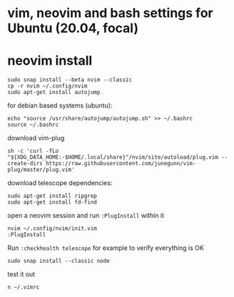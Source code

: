 # vim, neovim and bash settings for Ubuntu (20.04, focal)
# neovim install
```
sudo snap install --beta nvim --classic
cp -r nvim ~/.config/nvim
sudo apt-get install autojump
```

for debian based systems (ubuntu):
```
echo "source /usr/share/autojump/autojump.sh" >> ~/.bashrc 
source ~/.bashrc
```

download vim-plug

```
sh -c 'curl -fLo "${XDG_DATA_HOME:-$HOME/.local/share}"/nvim/site/autoload/plug.vim --create-dirs https://raw.githubusercontent.com/junegunn/vim-plug/master/plug.vim'
```

download telescope dependencies:

```
sudo apt-get install ripgrep
sudo apt-get install fd-find
```

open a neovim session and run `:PlugInstall` within it
```
nvim ~/.config/nvim/init.vim
:PlugInstall
```
Run `:checkhealth telescope` for example to verify everything is OK
```
sudo snap install --classic node
```

test it out
```
n ~/.vimrc
```


